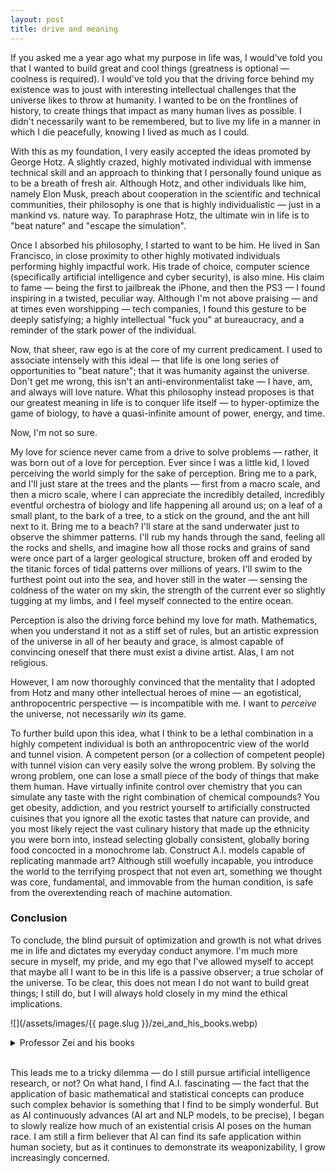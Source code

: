 ```yaml
---
layout: post
title: drive and meaning
---
```


If you asked me a year ago what my purpose in life was, I would've told you that I wanted to build great and cool things (greatness is optional — coolness is required). I would've told you that the driving force behind my existence was to joust with interesting intellectual challenges that the universe likes to throw at humanity. I wanted to be on the frontlines of history, to create things that impact as many human lives as possible. I didn't necessarily want to be remembered, but to live my life in a manner in which I die peacefully, knowing I lived as much as I could.

With this as my foundation, I very easily accepted the ideas promoted by George Hotz. A slightly crazed, highly motivated individual with immense technical skill and an approach to thinking that I personally found unique as to be a breath of fresh air. Although Hotz, and other individuals like him, namely Elon Musk, preach about cooperation in the scientific and technical communities, their philosophy is one that is highly individualistic — just in a mankind vs. nature way. To paraphrase Hotz, the ultimate win in life is to "beat nature" and "escape the simulation".

Once I absorbed his philosophy, I started to want to be him. He lived in San Francisco, in close proximity to other highly motivated individuals performing highly impactful work. His trade of choice, computer science (specifically artificial intelligence and cyber security), is also mine. His claim to fame — being the first to jailbreak the iPhone, and then the PS3 — I found inspiring in a twisted, peculiar way. Although I'm not above praising — and at times even worshipping — tech companies, I found this gesture to be deeply satisfying; a highly intellectual "fuck you" at bureaucracy, and a reminder of the stark power of the individual. 

Now, that sheer, raw ego is at the core of my current predicament. I used to associate intensely with this ideal — that life is one long series of opportunities to "beat nature"; that it was humanity against the universe. Don't get me wrong, this isn't an anti-environmentalist take — I have, am, and always will love nature. What this philosophy instead proposes is that our greatest meaning in life is to conquer life itself — to hyper-optimize the game of biology, to have a quasi-infinite amount of power, energy, and time.

Now, I'm not so sure.

My love for science never came from a drive to solve problems — rather, it was born out of a love for perception. Ever since I was a little kid, I loved perceiving the world simply for the sake of perception. Bring me to a park, and I'll just stare at the trees and the plants — first from a macro scale, and then a micro scale, where I can appreciate the incredibly detailed, incredibly eventful orchestra of biology and life happening all around us; on a leaf of a small plant, to the bark of a tree, to a stick on the ground, and the ant hill next to it. Bring me to a beach? I'll stare at the sand underwater just to observe the shimmer patterns. I'll rub my hands through the sand, feeling all the rocks and shells, and imagine how all those rocks and grains of sand were once part of a larger geological structure, broken off and eroded by the titanic forces of tidal patterns over millions of years. I'll swim to the furthest point out into the sea, and hover still in the water — sensing the coldness of the water on my skin, the strength of the current ever so slightly tugging at my limbs, and I feel myself connected to the entire ocean.

Perception is also the driving force behind my love for math. Mathematics, when you understand it not as a stiff set of rules, but an artistic expression of the universe in all of her beauty and grace, is almost capable of convincing oneself that there must exist a divine artist. Alas, I am not religious.

However, I am now thoroughly convinced that the mentality that I adopted from Hotz and many other intellectual heroes of mine — an egotistical, anthropocentric perspective — is incompatible with me. I want to *perceive* the universe, not necessarily *win* its game.

To further build upon this idea, what I think to be a lethal combination in a highly competent individual is both an anthropocentric view of the world and tunnel vision. A competent person (or a collection of competent people) with tunnel vision  can very easily solve the wrong problem. By solving the wrong problem, one can lose a small piece of the body of things that make them human. Have virtually infinite control over chemistry that you can simulate any taste with the right combination of chemical compounds? You get obesity, addiction, and you restrict yourself to artificially constructed cuisines that you ignore all the exotic tastes that nature can provide, and you most likely reject the vast culinary history that made up the ethnicity you were born into, instead selecting globally consistent, globally boring food concocted in a monochrome lab. Construct A.I. models capable of replicating manmade art? Although still woefully incapable, you introduce the world to the terrifying prospect that not even art, something we thought was core, fundamental, and immovable from the human condition, is safe from the overextending reach of machine automation.

### Conclusion

To conclude, the blind pursuit of optimization and growth is not what drives me in life and dictates my everyday conduct anymore. I'm much more secure in myself, my pride, and my ego that I've allowed myself to accept that maybe all I want to be in this life is a passive observer; a true scholar of the universe. To be clear, this does not mean I do not want to build great things; I still do, but I will always hold closely in my mind the ethical implications.

![](/assets/images/{{ page.slug }}/zei_and_his_books.webp)

<details closed>
<summary>Professor Zei and his books </summary>
Pictured above is Professor Zei, refusing to budge from his place in the mystical Spirit Library of Wan Shi Tong, containing all the knowledge in the world, even as it crumbles around him.
</details> <br>

This leads me to a tricky dilemma — do I still pursue artificial intelligence research, or not? On what hand, I find A.I. fascinating — the fact that the application of basic mathematical and statistical concepts can produce such complex behavior is something that I find to be simply wonderful. But as AI continuously advances (AI art and NLP models, to be precise), I began to slowly realize how much of an existential crisis AI poses on the human race. I am still a firm believer that AI can find its safe application within human society, but as it continues to demonstrate its weaponizability, I grow increasingly concerned.
